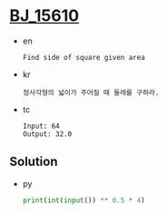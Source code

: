 # [BJ_15610](https://acmicpc.net/problem/15610)

* en

  ```en
  Find side of square given area

  ```

* kr

  ```kr
  정사각형의 넓이가 주어질 때 둘레를 구하라.
  ```

* tc

  ```tc
  Input: 64
  Output: 32.0
  ```

## Solution

* py

  ```py
  print(int(input()) ** 0.5 * 4)
  ```
